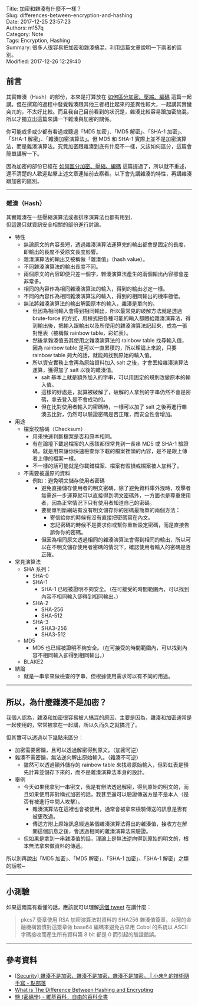 Title: 加密和雜湊有什麼不一樣？  
Slug: differences-between-encryption-and-hashing  
Date: 2017-12-25 23:57:23  
Authors: m157q  
Category: Note  
Tags: Encryption, Hashing  
Summary: 很多人很容易把加密和雜湊搞混，利用這篇文章說明一下兩者的區別。  
Modified: 2017-12-26 12:29:40  
  
  
## 前言  
  
其實雜湊（Hash）的部份，本來是打算放在 [如何區分加密、壓縮、編碼](/posts/2017/12/23/differences-between-encryption-compression-and-encoding/) 這篇一起講。但在撰寫的過程中發覺雜湊跟其他三者相比起來的差異性較大，一起講其實蠻突兀的，不太好比較。而且我自己目前看到的狀況是，雜湊比較容易跟加密搞混，所以才獨立出這篇來講一下雜湊與加密的關係。  
  
你可能或多或少都有看過或聽過「MD5 加密」、「MD5 解密」、「SHA-1 加密」、「SHA-1 解密」、「雜湊加密演算法」。但 MD5 和 SHA-1 實際上並不是加密演算法，而是雜湊演算法。究竟加密跟雜湊到底有什麼不一樣，又該如何區分，這篇會簡單講解一下。  
  
因為加密的部份已經在 [如何區分加密、壓縮、編碼](/posts/2017/12/23/differences-between-encryption-compression-and-encoding/) 這篇提過了，所以就不重述，還不清楚的人歡迎點擊上述文章連結前去察看。以下會先講雜湊的特性，再講雜湊跟加密的區別。  
  
---  
  
### 雜湊（Hash）  
  
其實雜湊在一些壓縮演算法或者排序演算法也都有用到，  
但這邊只就資訊安全相關的部份進行討論。  
  
+ 特性  
    + 無論原文的內容長短，透過雜湊演算法運算完的輸出都會是固定的長度，即輸出的長度不受原文長度影響。  
    + 雜湊演算法的輸出又被稱做「雜湊值」（hash value）。  
    + 不同雜湊演算法的輸出長度不同。  
    + 兩個原文的內容即便只差一個字，雜湊演算法產生的兩個輸出內容卻會差非常多。  
    + 相同的內容作為相同雜湊演算法的輸入，得到的輸出必定一樣。  
    + 不同的內容作為相同雜湊演算法的輸入，得到的相同輸出的機率極低。  
    + 無法將雜湊演算法的輸出解回原本的輸入，雜湊是單向的。  
        + 但因為相同輸入會得到相同輸出，所以最常見的破解方法就是透過 brute-force 的方式，用程式把各種可能的輸入都餵給雜湊演算法，得到輸出後，把輸入跟輸出以及所使用的雜湊演算法記起來，成為一張對應表（被稱做 rainbow table，彩虹表）。  
        + 然後拿雜湊值去其使用之雜湊演算法的 rainbow table 找尋輸入值，因為 rainbow table 是可以一直累積的，所以理論上來說，只要 rainbow table 夠大的話，就能夠找到原始的輸入值。  
        + 所以資安實務上會再為原始資料加入 salt 之後，才會丟給雜湊演算法運算，獲得加了 salt 以後的雜湊值。  
            + salt 基本上就是額外加入的字串，可以用固定的規則改變原本的輸入值。  
            + 這樣的好處是，就算被破解了，破解的人拿到的字串仍然不會是密碼，拿去登入是不會成功的。  
            + 但在比對使用者輸入的密碼時，一樣可以加了 salt 之後再進行雜湊去比對，仍然可以驗證密碼是否正確，而安全性會增加。  
+ 用途  
    + 檔案校驗碼（Checksum）  
        + 用來快速判斷檔案是否和原本相同。  
        + 有在論壇下載過檔案的人應該都很常見到一長串 MD5 或 SHA-1 驗證碼，就是用來讓你快速檢查你下載的檔案裡頭的內容，是不是跟上傳者上傳的檔案一樣。  
        + 不一樣的話可能就是你載錯檔案、檔案有毀損或檔案被人加料了。  
    + 不需要被還原的資料  
        + 例如：避免明文儲存使用者密碼  
            + 避免直接儲存使用者的明文密碼，除了避免資料庫外洩時，攻擊者無需進一步運算就可以直接得到明文密碼外，一方面也是尊重使用者，因為正常情況下只有使用者知道自己的密碼。  
            + 要簡單判斷網站有沒有明文儲存你的密碼最簡單的兩個方法：  
                + 寄信給你的時候有沒有直接把密碼寫在內文。  
                + 忘記密碼的時候不是要求你或幫你重新設定密碼，而是直接告訴你你的密碼。  
            + 但因為相同原文透過相同的雜湊演算法會得到相同的輸出，所以可以在不明文儲存使用者密碼的情況下，確認使用者輸入的密碼是否正確。  
+ 常見演算法  
    + SHA 系列：  
        + SHA-0  
        + SHA-1  
            + SHA-1 已經被證明不夠安全。（在可接受的時間範圍內，可以找到內容不相同輸入卻得到相同輸出。）  
        + SHA-2  
            + SHA-256  
            + SHA-512  
        + SHA-3  
            + SHA3-256  
            + SHA3-512  
    + MD5  
        + MD5 也已經被證明不夠安全。（在可接受的時間範圍內，可以找到內容不相同輸入卻得到相同輸出。）  
    + BLAKE2  
+ 結論  
    + 就是一串拿來做檢查的字串，但根據使用需求可以有不同的用途。  
  
---  
  
## 所以，為什麼雜湊不是加密？  
  
我個人認為，雜湊和加密很容易被人搞混的原因，主要是因為，雜湊和加密通常是一起使用的，常常被拿在一起講，所以久而久之就搞混了。  
  
但其實可以透過以下幾點來區分：  
  
+ 加密需要密鑰，且可以透過解密得到原文。（加密可逆）  
+ 雜湊不需密鑰，無法逆向解出原始輸入。（雜湊不可逆）  
    + 雖然可以透過額外儲存的 rainbow table 來找尋原始輸入，但彩虹表是預先計算並儲存下來的，而不是雜湊演算法本身的設計。  
+ 舉例  
    + 今天如果我拿到一串密文，我是有辦法透過解密，得到原始的明文的，而且如果使用非對稱式加密的話，我甚至還可以驗證傳送方是不是本人（是否有被進行中間人攻擊）。  
        + 雜湊演算法在這裡也會被使用，通常會被拿來檢驗傳送的訊息是否有被更改過。  
        + 傳送方附上原始訊息經過某個雜湊演算法得出的雜湊值，接收方在解開這個訊息之後，會透過相同的雜湊演算法來驗證。  
    + 但如果是拿到一串雜湊值的話，理論上是無法逆向得到原始的明文的，根本無法拿來做資料的傳遞。  
  
所以別再說出「MD5 加密」、「MD5 解密」、「SHA-1 加密」、「SHA-1 解密」之類的話啦~  
  
---  
  
## 小測驗  
  
如果這兩篇有看懂的話，應該就可以理解[這個 tweet](https://mobile.twitter.com/orsonwang/status/944400953591021568) 在講什麼：  
  
> pkcs7 簽章使用 RSA 加密演算法對資料的 SHA256 雜湊值簽章，台灣的金融機構習慣對這簽章做 base64 編碼來避免古早用 Cobol 的系統以 ASCII 字碼接收而產生所有資料第 8 bit 都是 0 而引起的驗證錯誤。  
  
---  
  
## 參考資料  
  
+ [\[Security\] 雜湊不是加密，雜湊不是加密，雜湊不是加密。 | 小朱® 的技術隨手寫 - 點部落](https://dotblogs.com.tw/regionbbs/2017/09/21/hashing_is_not_encryption)  
+ [What is The Difference Between Hashing and Encrypting](https://www.securityinnovationeurope.com/blog/page/whats-the-difference-between-hashing-and-encrypting)  
+ [鹽 (密碼學) - 維基百科，自由的百科全書](https://zh.wikipedia.org/zh-tw/%E7%9B%90_(%E5%AF%86%E7%A0%81%E5%AD%A6))  

